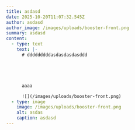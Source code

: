 ```yaml
---
title: asdasd
date: 2025-10-20T11:07:32.545Z
author: asdasd
author_image: /images/uploads/booster-front.png
summary: asdasd
content:
  - type: text
    text: |-
      # d﻿ddddddddasdasdasdasddd 





      a﻿aaa

      ![](/images/uploads/booster-front.png)
  - type: image
    image: /images/uploads/booster-front.png
    alt: asdas
    caption: asdasd
---
```

